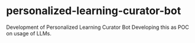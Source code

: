 # personalized-learning-curator-bot
Development of Personalized Learning Curator Bot
Developing this as POC on usage of LLMs.
